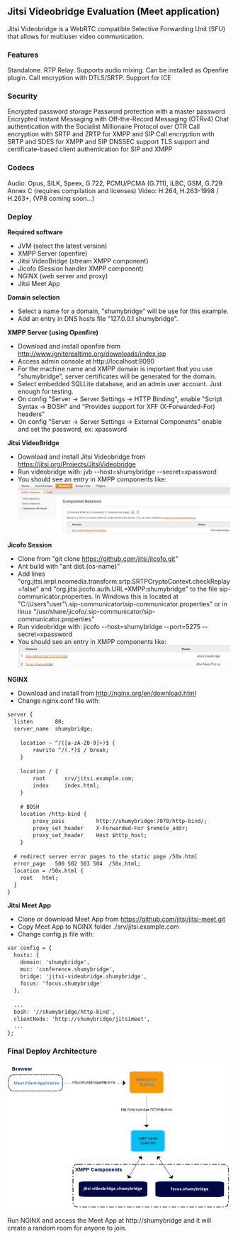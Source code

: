 ## Jitsi Videobridge Evaluation (Meet application)
Jitsi Videobridge is a WebRTC compatible Selective Forwarding Unit (SFU) that allows for multiuser video communication.

### Features
Standalone.
RTP Relay.
Supports audio mixing.
Can be installed as Openfire plugin.
Call encryption with DTLS/SRTP.
Support for ICE

### Security
Encrypted password storage 
Password protection with a master password 
Encrypted Instant Messaging with Off-the-Record Messaging (OTRv4) 
Chat authentication with the Socialist Millionaire Protocol over OTR 
Call encryption with SRTP and ZRTP for XMPP and SIP 
Call encryption with SRTP and SDES for XMPP and SIP 
DNSSEC support 
TLS support and certificate-based client authentication for SIP and XMPP 

### Codecs
Audio: Opus, SILK, Speex, G.722, PCMU/PCMA (G.711), iLBC, GSM, G.729 Annex C (requires compilation and licenses) 
Video: H.264, H.263-1998 / H.263+, (VP8 coming soon…)

### Deploy
**Required software**
* JVM (select the latest version)
* XMPP Server (openfire)
* Jitsi VideoBridge (stream XMPP component)
* Jicofo (Session handler XMPP component)
* NGINX (web server and proxy)
* Jitsi Meet App

**Domain selection**
* Select a name for a domain, "shumybridge" will be use for this example.
* Add an entry in DNS hosts file "127.0.0.1 shumybridge".

**XMPP Server (using Openfire)**
* Download and install openfire from http://www.igniterealtime.org/downloads/index.jsp
* Access admin console at http://localhost:9090
* For the machine name and XMPP domain is important that you use "shumybridge", server certificates will be generated for the domain.
* Select embedded SQLLite database, and an admin user account. Just enough for testing.
* On config "Server -> Server Settings -> HTTP Binding", enable "Script Syntax -> BOSH" and "Provides support for XFF (X-Forwarded-For) headers"
* On config "Server -> Server Settings -> External Components" enable and set the password, ex: xpassword

**Jitsi VideoBridge**
* Download and install Jitsi Videobridge from https://jitsi.org/Projects/JitsiVideobridge
* Run videobridge with: jvb --host=shumybridge --secret=xpassword
* You should see an entry in XMPP components like:
![image](openfire_videobridge.png)

**Jicofo Session**
* Clone from "git clone https://github.com/jitsi/jicofo.git"
* Ant build with "ant dist.{os-name}"
* Add lines "org.jitsi.impl.neomedia.transform.srtp.SRTPCryptoContext.checkReplay=false" and "org.jitsi.jicofo.auth.URL=XMPP:shumybridge" to the file sip-communicator.properties. In Windows this is located at "C:\Users\"user"\\.sip-communicator\sip-communicator.properties" or in linux "/usr/share/jicofo/.sip-communicator/sip-communicator.properties"
* Run videobridge with: jicofo --host=shumybridge --port=5275 --secret=xpassword
* You should see an entry in XMPP components like:
![image](openfire_video_jicofo.png)

**NGINX**
* Download and install from http://nginx.org/en/download.html
* Change nginx.conf file with:
```
server {
  listen       80;
  server_name  shumybridge;

	location ~ ^/([a-zA-Z0-9]+)$ {
		rewrite ^/(.*)$ / break;
	}
		
	location / {
		root      srv/jitsi.example.com;
		index     index.html;
	}

	# BOSH
	location /http-bind {
		proxy_pass      	http://shumybridge:7070/http-bind/;
		proxy_set_header 	X-Forwarded-For $remote_addr;
		proxy_set_header 	Host $http_host;
	}
     
  # redirect server error pages to the static page /50x.html
  error_page   500 502 503 504  /50x.html;
  location = /50x.html {
    root   html;
  }
}
```

**Jitsi Meet App**
* Clone or download Meet App from https://github.com/jitsi/jitsi-meet.git
* Copy Meet App to NGINX folder ./srv/jitsi.example.com
* Change config.js file with:
```
var config = {
  hosts: {
    domain: 'shumybridge',
    muc: 'conference.shumybridge',
    bridge: 'jitsi-videobridge.shumybridge',
    focus: 'focus.shumybridge'
  },

  ...
  bosh: '//shumybridge/http-bind',
  clientNode: 'http://shumybridge/jitsimeet',
  ...
};
```

### Final Deploy Architecture
![image](jitsi_arch.png)

Run NGINX and access the Meet App at http://shumybridge and it will create a random room for anyone to join.
